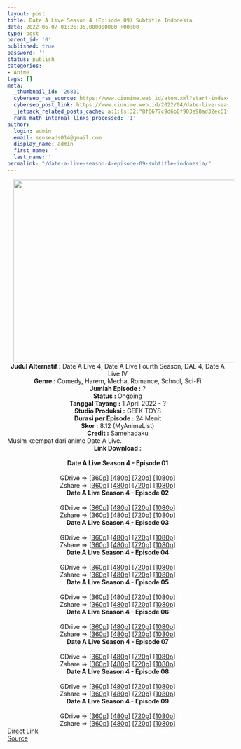 ```yaml
---
layout: post
title: Date A Live Season 4 (Episode 09) Subtitle Indonesia
date: 2022-06-07 01:26:35.000000000 +00:00
type: post
parent_id: '0'
published: true
password: ''
status: publish
categories:
- Anime
tags: []
meta:
  _thumbnail_id: '26811'
  cyberseo_rss_source: https://www.ciunime.web.id/atom.xml?start-index=1
  cyberseo_post_link: https://www.ciunime.web.id/2022/04/date-live-season-4-subtitle-indonesia.html
  _jetpack_related_posts_cache: a:1:{s:32:"8f6677c9d6b0f903e98ad32ec61f8deb";a:2:{s:7:"expires";i:1657048514;s:7:"payload";a:3:{i:0;a:1:{s:2:"id";i:27059;}i:1;a:1:{s:2:"id";i:26961;}i:2;a:1:{s:2:"id";i:26858;}}}}
  rank_math_internal_links_processed: '1'
author:
  login: admin
  email: senseads014@gmail.com
  display_name: admin
  first_name: ''
  last_name: ''
permalink: "/date-a-live-season-4-episode-09-subtitle-indonesia/"
---
```

<div class="separator" style="clear: both; text-align: center;"><a href="https://blogger.googleusercontent.com/img/b/R29vZ2xl/AVvXsEivb4keu6ROqjEbLCySExMMKPg36gJ2r4BqKPcStCNFnZOKm7ozJYGyhfkqf1JwZkn1P5-mrWqj-fprPz-dt9IaCCXmgINRYSJbjaPo_VA2u7FAg4IBAtOnjvFa5A_d9ZIB8i9EwcWJb94odBItk-ijie-eOm_Ylvp9yvYaCAF6oqXPXMU29_MXJPPX/s1000/Date%20A%20Live%20Season%204.jpg" style="margin-left: 1em; margin-right: 1em;"><img border="0" data-original-height="652" data-original-width="1000" height="417" src="{{ site.baseurl }}/assets/2022/06/Date%20A%20Live%20Season%204.jpg" width="640" /></a></div>
<div class="separator" style="clear: both; text-align: center;"></div>
<div style="text-align: center;"><b>Judul</b><b><b> Alternatif</b> :</b> Date A Live 4, Date A Live Fourth Season, DAL 4,&nbsp;Date A Live IV</div>
<div style="text-align: center;"><b><b>Genre :</b></b> Comedy, Harem, Mecha,&nbsp;Romance, School,&nbsp;Sci-Fi</div>
<div style="text-align: center;"><b>Jumlah Episode :</b> ?<br /><b>Status :&nbsp;</b>Ongoing<br /><b>Tanggal Tayang :</b> 1 April&nbsp;2022 - ?<br /><b>Studio Produksi :</b>&nbsp;GEEK TOYS<br /><b>Durasi per Episode :</b> 24 Menit</div>
<div style="text-align: center;"><b>Skor :</b> 8.12 (MyAnimeList)</div>
<div style="text-align: center;"><b>Credit :</b>&nbsp;Samehadaku</div>
<div style="text-align: center;"></div>
<div style="text-align: justify;">Musim keempat dari anime&nbsp;Date A Live.</div>
<div style="text-align: justify;"></div>
<div style="text-align: justify;"></div>
<div style="text-align: center;">
<div style="text-align: center;">
<div style="text-align: left;">
<div style="text-align: center;"><b>Link Download :</b></div>
<div style="text-align: center;"><b><br /></b></div>
<div style="text-align: center;"><span style="text-align: left;"><b>Date A Live Season 4&nbsp;</b></span><b>- Episode 01</b></div>
<div style="text-align: center;"><b><br /></b></div>
<div style="text-align: center;">GDrive =&gt; [<a href="https://acefile.co/f/72147677/dal-s4-01-360p-samehadaku-care-mp4" target="_blank" rel="noopener">360p</a>] [<a href="https://acefile.co/f/72147681/dal-s4-01-480p-samehadaku-care-mp4" target="_blank" rel="noopener">480p</a>] [<a href="https://acefile.co/f/72147904/dal-s4-01-mp4hd-samehadaku-care-mp4" target="_blank" rel="noopener">720p</a>] [<a href="https://acefile.co/f/72148402/dal-s4-01-fullhd-samehadaku-care-mp4" target="_blank" rel="noopener">1080p</a>]</div>
<div style="text-align: center;">Zshare =&gt; [<a href="https://www21.zippyshare.com/v/3BaKMIVt/file.html" target="_blank" rel="noopener">360p</a>] [<a href="https://www21.zippyshare.com/v/0rzuWN9B/file.html" target="_blank" rel="noopener">480p</a>] [<a href="https://www94.zippyshare.com/v/uwzC6vhx/file.html" target="_blank" rel="noopener">720p</a>] [<a href="https://www64.zippyshare.com/v/DQ1fPvYQ/file.html" target="_blank" rel="noopener">1080p</a>]</div>
<div style="text-align: center;"></div>
<div style="text-align: center;">
<div><span style="text-align: left;"><b>Date A Live Season 4&nbsp;</b></span><b>- Episode 02</b></div>
<div><b><br /></b></div>
<div>GDrive =&gt; [<a href="https://acefile.co/f/72701876/dal-s4-02-360p-samehadaku-care-mp4" target="_blank" rel="noopener">360p</a>] [<a href="https://acefile.co/f/72701883/dal-s4-02-480p-samehadaku-care-mp4" target="_blank" rel="noopener">480p</a>] [<a href="https://acefile.co/f/72702062/dal-s4-02-mp4hd-samehadaku-care-mp4" target="_blank" rel="noopener">720p</a>] [<a href="https://acefile.co/f/72702770/dal-s4-02-fullhd-samehadaku-care-mp4" target="_blank" rel="noopener">1080p</a>]</div>
<div>Zshare =&gt; [<a href="https://www116.zippyshare.com/v/jl2gMqfG/file.html" target="_blank" rel="noopener">360p</a>] [<a href="https://www116.zippyshare.com/v/TxytPSe8/file.html" target="_blank" rel="noopener">480p</a>] [<a href="https://www95.zippyshare.com/v/XOmOHPU3/file.html" target="_blank" rel="noopener">720p</a>] [<a href="https://www107.zippyshare.com/v/ggZ1PJ2g/file.html" target="_blank" rel="noopener">1080p</a>]</div>
<div></div>
<div>
<div><span style="text-align: left;"><b>Date A Live Season 4&nbsp;</b></span><b>- Episode 03</b></div>
<div><b><br /></b></div>
<div>GDrive =&gt; [<a href="https://acefile.co/f/73224985/dal-s4-03-360p-samehadaku-care-mp4" target="_blank" rel="noopener">360p</a>] [<a href="https://acefile.co/f/73224990/dal-s4-03-480p-samehadaku-care-mp4" target="_blank" rel="noopener">480p</a>] [<a href="https://acefile.co/f/73225173/dal-s4-03-mp4hd-samehadaku-care-mp4" target="_blank" rel="noopener">720p</a>] [<a href="https://acefile.co/f/73225914/dal-s4-03-fullhd-samehadaku-care-mp4" target="_blank" rel="noopener">1080p</a>]</div>
<div>Zshare =&gt; [<a href="https://www35.zippyshare.com/v/5NtDRhlv/file.html" target="_blank" rel="noopener">360p</a>] [<a href="https://www35.zippyshare.com/v/9J2ulTLA/file.html" target="_blank" rel="noopener">480p</a>] [<a href="https://www85.zippyshare.com/v/XeQujKnH/file.html" target="_blank" rel="noopener">720p</a>] [<a href="https://www64.zippyshare.com/v/4hp9TwAY/file.html" target="_blank" rel="noopener">1080p</a>]</div>
</div>
<div></div>
<div>
<div><span style="text-align: left;"><b>Date A Live Season 4&nbsp;</b></span><b>- Episode 04</b></div>
<div><b><br /></b></div>
<div>GDrive =&gt; [<a href="https://acefile.co/f/73767040/dal-s4-04-360p-samehadaku-care-mp4" target="_blank" rel="noopener">360p</a>] [<a href="https://acefile.co/f/73767044/dal-s4-04-480p-samehadaku-care-mp4" target="_blank" rel="noopener">480p</a>] [<a href="https://acefile.co/f/73767332/dal-s4-04-mp4hd-samehadaku-care-mp4" target="_blank" rel="noopener">720p</a>] [<a href="https://acefile.co/f/73768005/dal-s4-04-fullhd-samehadaku-care-mp4" target="_blank" rel="noopener">1080p</a>]</div>
<div>Zshare =&gt; [<a href="https://www105.zippyshare.com/v/u6NQ9Nia/file.html" target="_blank" rel="noopener">360p</a>] [<a href="https://www105.zippyshare.com/v/qe8jx6S8/file.html" target="_blank" rel="noopener">480p</a>] [<a href="https://www4.zippyshare.com/v/MzQrXPxW/file.html" target="_blank" rel="noopener">720p</a>] [<a href="https://www63.zippyshare.com/v/0pWz66Wp/file.html" target="_blank" rel="noopener">1080p</a>]</div>
</div>
<div></div>
<div>
<div><span style="text-align: left;"><b>Date A Live Season 4&nbsp;</b></span><b>- Episode 05</b></div>
<div><b><br /></b></div>
<div>GDrive =&gt; [<a href="https://acefile.co/f/74211962/dal-s4-05-360p-samehadaku-care-mp4" target="_blank" rel="noopener">360p</a>] [<a href="https://acefile.co/f/74211968/dal-s4-05-480p-samehadaku-care-mp4" target="_blank" rel="noopener">480p</a>] [<a href="https://acefile.co/f/74212136/dal-s4-05-mp4hd-samehadaku-care-mp4" target="_blank" rel="noopener">720p</a>] [<a href="https://acefile.co/f/74213299/dal-s4-05-fullhd-samehadaku-care-mp4" target="_blank" rel="noopener">1080p</a>]</div>
<div>Zshare =&gt; [<a href="https://www75.zippyshare.com/v/bA2lo0Wd/file.html" target="_blank" rel="noopener">360p</a>] [<a href="https://www75.zippyshare.com/v/1QKXPbic/file.html" target="_blank" rel="noopener">480p</a>] [<a href="https://www8.zippyshare.com/v/ABSSF2ws/file.html" target="_blank" rel="noopener">720p</a>] [<a href="https://www42.zippyshare.com/v/WzGINk62/file.html" target="_blank" rel="noopener">1080p</a>]</div>
</div>
<div></div>
<div>
<div><span style="text-align: left;"><b>Date A Live Season 4&nbsp;</b></span><b>- Episode 06</b></div>
<div><b><br /></b></div>
<div>GDrive =&gt; [<a href="https://acefile.co/f/74730002/dal-s4-06-360p-samehadaku-care-mp4" target="_blank" rel="noopener">360p</a>] [<a href="https://acefile.co/f/74730016/dal-s4-06-480p-samehadaku-care-mp4" target="_blank" rel="noopener">480p</a>] [<a href="https://acefile.co/f/74730194/dal-s4-06-mp4hd-samehadaku-care-mp4" target="_blank" rel="noopener">720p</a>] [<a href="https://acefile.co/f/74730707/dal-s4-06-fullhd-samehadaku-care-mp4" target="_blank" rel="noopener">1080p</a>]</div>
<div>Zshare =&gt; [<a href="https://www50.zippyshare.com/v/U8eBEzo0/file.html" target="_blank" rel="noopener">360p</a>] [<a href="https://www50.zippyshare.com/v/QbeoDqsX/file.html" target="_blank" rel="noopener">480p</a>] [<a href="https://www54.zippyshare.com/v/KrD5ZVap/file.html" target="_blank" rel="noopener">720p</a>] [<a href="https://www26.zippyshare.com/v/wvYSpW5J/file.html" target="_blank" rel="noopener">1080p</a>]</div>
</div>
<div></div>
<div>
<div><span style="text-align: left;"><b>Date A Live Season 4&nbsp;</b></span><b>- Episode 07</b></div>
<div><b><br /></b></div>
<div>GDrive =&gt; [<a href="https://acefile.co/f/75205034/dal-07-360p-samehadaku-care-mp4" target="_blank" rel="noopener">360p</a>] [<a href="https://acefile.co/f/75205040/dal-07-480p-samehadaku-care-mp4" target="_blank" rel="noopener">480p</a>] [<a href="https://acefile.co/f/75205453/dal-07-mp4hd-samehadaku-care-mp4" target="_blank" rel="noopener">720p</a>] [<a href="https://acefile.co/f/75206050/dal-s4-07-fullhd-samehadaku-care-mp4" target="_blank" rel="noopener">1080p</a>]</div>
<div>Zshare =&gt; [<a href="https://www38.zippyshare.com/v/d4Bgb4CO/file.html" target="_blank" rel="noopener">360p</a>] [<a href="https://www38.zippyshare.com/v/9N0QdDJs/file.html" target="_blank" rel="noopener">480p</a>] [<a href="https://www111.zippyshare.com/v/GwPOa1XQ/file.html" target="_blank" rel="noopener">720p</a>] [<a href="https://www99.zippyshare.com/v/WcAqEolo/file.html" target="_blank" rel="noopener">1080p</a>]</div>
</div>
<div></div>
<div>
<div><span style="text-align: left;"><b>Date A Live Season 4&nbsp;</b></span><b>- Episode 08</b></div>
<div><b><br /></b></div>
<div>GDrive =&gt; [<a href="https://acefile.co/f/75718513/dal-s4-08-360p-samehadaku-care-mp4" target="_blank" rel="noopener">360p</a>] [<a href="https://acefile.co/f/75718522/dal-s4-08-480p-samehadaku-care-mp4" target="_blank" rel="noopener">480p</a>] [<a href="https://acefile.co/f/75719082/dal-s4-08-mp4hd-samehadaku-care-mp4" target="_blank" rel="noopener">720p</a>] [<a href="https://acefile.co/f/75719771/dal-s4-08-fullhd-samehadaku-care-mp4" target="_blank" rel="noopener">1080p</a>]</div>
<div>Zshare =&gt; [<a href="https://www4.zippyshare.com/v/T2Gprh21/file.html" target="_blank" rel="noopener">360p</a>] [<a href="https://www4.zippyshare.com/v/cFGUPeqE/file.html" target="_blank" rel="noopener">480p</a>] [<a href="https://www97.zippyshare.com/v/Q3ZLUKP0/file.html" target="_blank" rel="noopener">720p</a>] [<a href="https://www116.zippyshare.com/v/OFMz8uq7/file.html" target="_blank" rel="noopener">1080p</a>]</div>
</div>
<div></div>
<div>
<div><span style="text-align: left;"><b>Date A Live Season 4&nbsp;</b></span><b>- Episode 09</b></div>
<div><b><br /></b></div>
<div>GDrive =&gt; [<a href="https://acefile.co/f/76222809/dal-s4-09-360p-samehadaku-care-mp4" target="_blank" rel="noopener">360p</a>] [<a href="https://acefile.co/f/76222817/dal-s4-09-480p-samehadaku-care-mp4" target="_blank" rel="noopener">480p</a>] [<a href="https://acefile.co/f/76223366/dal-s4-09-mp4hd-samehadaku-care-mp4" target="_blank" rel="noopener">720p</a>] [<a href="https://acefile.co/f/76223857/dal-s4-09-fullhd-samehadaku-care-mp4" target="_blank" rel="noopener">1080p</a>]</div>
<div>Zshare =&gt; [<a href="https://www112.zippyshare.com/v/GdYlfXiJ/file.html" target="_blank" rel="noopener">360p</a>] [<a href="https://www112.zippyshare.com/v/4szReAWf/file.html" target="_blank" rel="noopener">480p</a>] [<a href="https://www71.zippyshare.com/v/0AvnkouA/file.html" target="_blank" rel="noopener">720p</a>] [<a href="https://www113.zippyshare.com/v/WlMMFisu/file.html" target="_blank" rel="noopener">1080p</a>]</div>
</div>
</div>
</div>
</div>
</div>
<link rel="stylesheet" href="https://cdnjs.cloudflare.com/ajax/libs/font-awesome/4.7.0/css/font-awesome.min.css" />
<div class="divbtn"> <a href="https://handymansurrender.com/fihup8buzv?key=94550f7ce39444073321dde3b8782f97" class="btn"><i class="fa fa-download"></i> Direct Link</a> <br /><a href="https://www.ciunime.web.id/2022/04/date-live-season-4-subtitle-indonesia.html">Source</a> </div>

